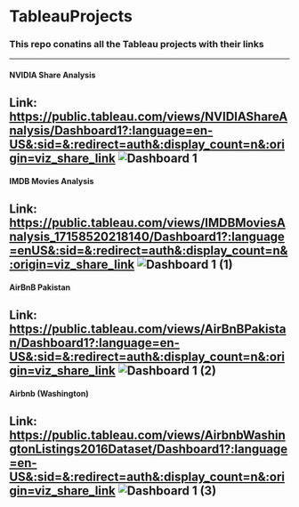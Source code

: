 # TableauProjects
### This repo conatins all the Tableau projects with their links
---
#### NVIDIA Share Analysis 
Link: https://public.tableau.com/views/NVIDIAShareAnalysis/Dashboard1?:language=en-US&:sid=&:redirect=auth&:display_count=n&:origin=viz_share_link 
![Dashboard 1](https://github.com/user-attachments/assets/5830779b-9c59-4cdb-80f9-b2698c3e18a7)
---
#### IMDB Movies Analysis 
Link: https://public.tableau.com/views/IMDBMoviesAnalysis_17158520218140/Dashboard1?:language=enUS&:sid=&:redirect=auth&:display_count=n&:origin=viz_share_link 
![Dashboard 1 (1)](https://github.com/user-attachments/assets/47b65b7c-52b4-4661-84c4-be283cd8f32f)
---
#### AirBnB Pakistan
Link: https://public.tableau.com/views/AirBnBPakistan/Dashboard1?:language=en-US&:sid=&:redirect=auth&:display_count=n&:origin=viz_share_link
![Dashboard 1 (2)](https://github.com/user-attachments/assets/0f3055ec-ee63-47d0-afdc-c9ea8392190b)
---
#### Airbnb (Washington) 
Link: https://public.tableau.com/views/AirbnbWashingtonListings2016Dataset/Dashboard1?:language=en-US&:sid=&:redirect=auth&:display_count=n&:origin=viz_share_link
![Dashboard 1 (3)](https://github.com/user-attachments/assets/d8896673-fb3b-4b1e-9cab-ad23a4941417)
---
